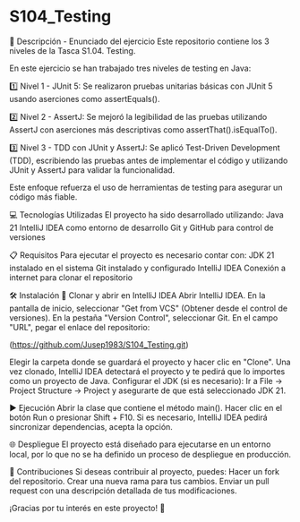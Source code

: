 # S104_Testing
📄 Descripción - Enunciado del ejercicio Este repositorio contiene los 3 niveles de la Tasca S1.04. Testing.

En este ejercicio se han trabajado tres niveles de testing en Java:

1️⃣ Nivel 1 - JUnit 5: Se realizaron pruebas unitarias básicas con JUnit 5 usando aserciones como assertEquals().

2️⃣ Nivel 2 - AssertJ: Se mejoró la legibilidad de las pruebas utilizando AssertJ con aserciones más descriptivas como assertThat().isEqualTo().

3️⃣ Nivel 3 - TDD con JUnit y AssertJ: Se aplicó Test-Driven Development (TDD), escribiendo las pruebas antes de implementar el código y utilizando JUnit y AssertJ para validar la funcionalidad.

Este enfoque refuerza el uso de herramientas de testing para asegurar un código más fiable.

💻 Tecnologías Utilizadas El proyecto ha sido desarrollado utilizando: Java 21 IntelliJ IDEA como entorno de desarrollo Git y GitHub para control de versiones

📋 Requisitos Para ejecutar el proyecto es necesario contar con: JDK 21 instalado en el sistema Git instalado y configurado IntelliJ IDEA Conexión a internet para clonar el repositorio

🛠️ Instalación 🔽 Clonar y abrir en IntelliJ IDEA Abrir IntelliJ IDEA. En la pantalla de inicio, seleccionar "Get from VCS" (Obtener desde el control de versiones). En la pestaña "Version Control", seleccionar Git. En el campo "URL", pegar el enlace del repositorio:

(https://github.com/Jusep1983/S104_Testing.git)

Elegir la carpeta donde se guardará el proyecto y hacer clic en "Clone". Una vez clonado, IntelliJ IDEA detectará el proyecto y te pedirá que lo importes como un proyecto de Java. Configurar el JDK (si es necesario): Ir a File → Project Structure → Project y asegurarte de que está seleccionado JDK 21.

▶️ Ejecución Abrir la clase que contiene el método main(). Hacer clic en el botón Run o presionar Shift + F10. Si es necesario, IntelliJ IDEA pedirá sincronizar dependencias, acepta la opción.

🌐 Despliegue El proyecto está diseñado para ejecutarse en un entorno local, por lo que no se ha definido un proceso de despliegue en producción.

🤝 Contribuciones Si deseas contribuir al proyecto, puedes: Hacer un fork del repositorio. Crear una nueva rama para tus cambios. Enviar un pull request con una descripción detallada de tus modificaciones.

¡Gracias por tu interés en este proyecto! 🚀
